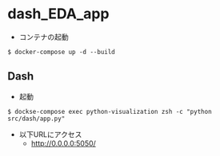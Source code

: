 # dash_EDA_app

* コンテナの起動
```
$ docker-compose up -d --build
```

## Dash
* 起動
```
$ dockse-compose exec python-visualization zsh -c "python src/dash/app.py"
```

* 以下URLにアクセス
  * http://0.0.0.0:5050/


```